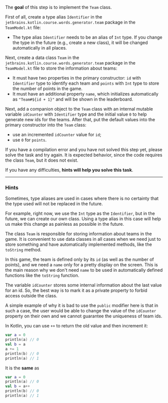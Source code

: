 The **goal** of this step is to implement the `Team` class.

First of all, create a type alias `Identifier` in the `jetbrains.kotlin.course.words.generator.team` package in the `TeamModel.kt` file:

- The type alias `Identifier` needs to be an alias of `Int` type. If you change the type in the future (e.g., create a new class),
  it will be changed automatically in all places.


Next, create a data class `Team` in the `jetbrains.kotlin.course.words.generator.team` package in the `TeamModel.kt` file to store the information about teams:
- It must have two properties in the primary constructor: `id` with `Identifier` type to identify each team and `points` with `Int` type
  to store the number of points in the game.
- It must have an additional property `name`, which initializes automatically as `"Team#${id + 1}"` and will be shown in the leaderboard.

Next, add a companion object to the `Team` class with an internal mutable variable `idCounter` with `Identifier`
type and the initial value `0` to help generate new ids for the teams.
After that, put the default values into the primary constructor into the `Team` class:
- use an incremented `idCounter` value for `id`;
- use `0` for `points`.

<div class="hint" title="Click me if you pressed Check and found a compilation error">

  If you have a compilation error and you have not solved this step yet, please solve the task and try again. 
  It is expected behavior, since the code requires the class `Team`, but it does not exist.
</div>

If you have any difficulties, **hints will help you solve this task**.

----

### Hints

<div class="hint" title="Click me to learn about type aliases usage">

Sometimes, type aliases are used in cases where there is no certainty that
the type used will not be replaced in the future.

For example, right now, we use the `Int` type as the `Identifier`,
but in the future, we can create our own class.
Using a type alias in this case will help us make this change as painless as possible in the future.
</div>

<div class="hint" title="Click me to learn why we use the data class">

The class `Team` is responsible for storing information about teams in the game.
It is convenient to use data classes in all cases
when we need just to store something and have automatically implemented methods, like the `toString` method.
</div>

<div class="hint" title="Click me to learn why we use name outside of the constructor">

  In this game, the team is defined only by its `id` (as well as the number of points), 
  and we need a `name` only for a pretty display on the screen. 
  This is the main reason why we don't need `name` to be used in automatically defined functions like the `toString` function.
</div>

<div class="hint" title="Click me to learn about access modifiers">

The variable `idCounter` stores some internal information about the last value for an id.
So, the best way is to mark it as a private property to forbid access outside the class.

A simple example of why it is bad to use the `public` modifier here is that in such a
case, the user would be able to change the value of the `idCounter` property on their own
and we cannot guarantee the uniqueness of team ids.
</div>

<div class="hint" title="Click me to learn about short notation for increment">

In Kotlin, you can use `++` to return the old value and then increment it:

```kotlin
var a = 0
println(a) // 0
val b = a
a += 1
println(b) // 0
println(a) // 1
```

It is the **same** as

```kotlin
var a = 0 
println(a) // 0
val b = a++
println(b) // 0
println(a) // 1
```
</div>
